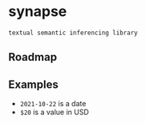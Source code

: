 # synapse

`textual semantic inferencing library`

## Roadmap

## Examples

+ `2021-10-22` is a date
+ `$20` is a value in USD
